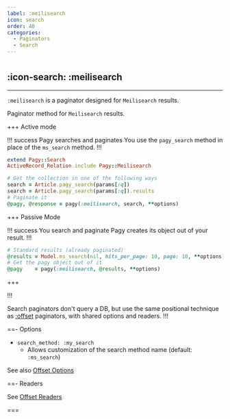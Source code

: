 ```yaml
---
label: :meilisearch
icon: search
order: 40
categories:
  - Paginators
  - Search
---
```


#

## :icon-search: :meilisearch

---

`:meilisearch` is a paginator designed for `Meilisearch` results.

Paginator method for `Meilisearch` results.

+++ Active mode

!!! success Pagy searches and paginates
You use the `pagy_search` method in place of the `ms_search` method.
!!!

```ruby Model
extend Pagy::Search
ActiveRecord_Relation.include Pagy::Meilisearch  
```

```ruby Controller
# Get the collection in one of the following ways
search = Article.pagy_search(params[:q])
search = Article.pagy_search(params[:q]).results
# Paginate it
@pagy, @response = pagy(:meilisearch, search, **options)
```

+++ Passive Mode

!!! success You search and paginate
Pagy creates its object out of your result.
!!!

```ruby Controller
# Standard results (already paginated)
@results = Model.ms_search(nil, hits_per_page: 10, page: 10, **options)
# Get the pagy object out of it
@pagy    = pagy(:meilisearch, @results, **options)
```

+++

!!!

Search paginators don't query a DB, but use the same positional technique as [:offset](offset.md) paginators, with shared options and readers.
!!!

==- Options

- `search_method: :my_search`
  - Allows customization of the search method name (default: `:ms_search`)

See also [Offset Options](offset.md#options)

==- Readers

See [Offset Readers](offset.md#readers)

===
